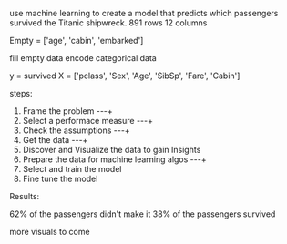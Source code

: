 

 use machine learning to create a model that predicts which passengers survived the Titanic shipwreck.
 891 rows
 12 columns

 Empty = ['age', 'cabin', 'embarked']

 fill empty data
 encode categorical data

 y = survived
 X = ['pclass', 'Sex', 'Age', 'SibSp', 'Fare', 'Cabin']

 steps:
1. Frame the problem ---+
2. Select a performace measure ---+
3. Check the assumptions ---+
4. Get the data ---+
5. Discover and Visualize the data to gain Insights
6. Prepare the data for machine learning algos ---+
7. Select and train the model
8. Fine tune the model


Results:

62% of the passengers didn't make it
38% of the passengers survived


more visuals to come